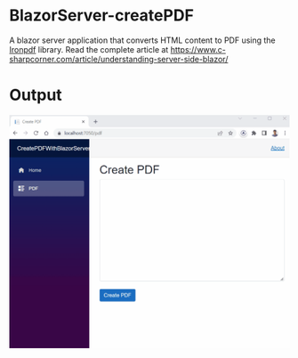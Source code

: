 # BlazorServer-createPDF

A blazor server application that converts HTML content to PDF using the [Ironpdf](https://ironpdf.com/) library. Read the complete article at https://www.c-sharpcorner.com/article/understanding-server-side-blazor/

# Output

![](https://github.com/AnkitSharma-007/BlazorServer-createPDF/blob/main/CreatePDFWithBlazorServer/Output/IronPDFDemo.gif)
